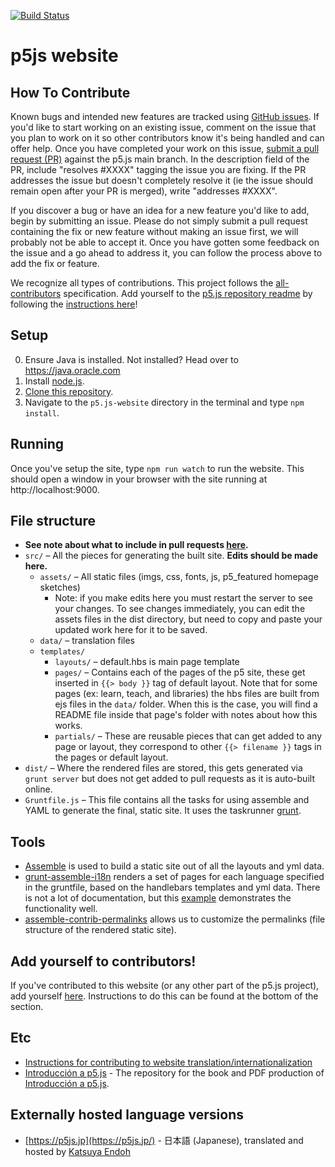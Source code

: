 [![Build Status](https://travis-ci.com/processing/p5.js-website.svg?branch=master)](https://travis-ci.com/processing/p5.js-website)

# p5js website

## How To Contribute

Known bugs and intended new features are tracked using [GitHub issues](https://github.com/processing/p5.js-website/issues). If you'd like to start working on an existing issue, comment on the issue that you plan to work on it so other contributors know it's being handled and can offer help. Once you have completed your work on this issue, [submit a pull request (PR)](https://github.com/processing/p5.js/blob/main/contributor_docs/preparing_a_pull_request.md) against the p5.js main branch. In the description field of the PR, include "resolves #XXXX" tagging the issue you are fixing. If the PR addresses the issue but doesn't completely resolve it (ie the issue should remain open after your PR is merged), write "addresses #XXXX".

If you discover a bug or have an idea for a new feature you'd like to add, begin by submitting an issue. Please do not simply submit a pull request containing the fix or new feature without making an issue first, we will probably not be able to accept it. Once you have gotten some feedback on the issue and a go ahead to address it, you can follow the process above to add the fix or feature.

We recognize all types of contributions. This project follows the [all-contributors](https://github.com/kentcdodds/all-contributors) specification. Add yourself to the [p5.js repository readme](https://github.com/processing/p5.js/blob/main/README.md#contributors) by following the [instructions here](https://github.com/processing/p5.js/issues/2309)!

## Setup

0. Ensure Java is installed. Not installed? Head over to https://java.oracle.com
1. Install [node.js](https://nodejs.org/en/download/).
2. [Clone this repository](https://help.github.com/articles/cloning-a-repository/).
3. Navigate to the `p5.js-website` directory in the terminal and type `npm install`.

## Running

Once you've setup the site, type `npm run watch` to run the website. This should open a window in your browser with the site running at http://localhost:9000.

## File structure

- **See note about what to include in pull requests [here](https://github.com/processing/p5.js/blob/main/contributor_docs/preparing_a_pull_request.md).**
- `src/` – All the pieces for generating the built site. **Edits should be made here.**
  - `assets/` – All static files (imgs, css, fonts, js, p5_featured homepage sketches)
    - Note: if you make edits here you must restart the server to see your changes. To see changes immediately, you can edit the assets files in the dist directory, but need to copy and paste your updated work here for it to be saved.
  - `data/` – translation files
  - `templates/`
    - `layouts/` – default.hbs is main page template
    - `pages/` – Contains each of the pages of the p5 site, these get inserted in `{{> body }}` tag of default layout. Note that for some pages (ex: learn, teach, and libraries) the hbs files are built from ejs files in the `data/` folder. When this is the case, you will find a README file inside that page's folder with notes about how this works.
    - `partials/` – These are reusable pieces that can get added to any page or layout, they correspond to other `{{> filename }}` tags in the pages or default layout.
- `dist/` – Where the rendered files are stored, this gets generated via `grunt server` but does not get added to pull requests as it is auto-built online.
- `Gruntfile.js` – This file contains all the tasks for using assemble and YAML to generate the final, static site. It uses the taskrunner [grunt](http://gruntjs.com/).

## Tools

- [Assemble](http://assemble.io/) is used to build a static site out of all the layouts and yml data.
- [grunt-assemble-i18n](https://github.com/assemble/grunt-assemble-i18n) renders a set of pages for each language specified in the gruntfile, based on the handlebars templates and yml data. There is not a lot of documentation, but this [example](https://github.com/LaurentGoderre/i18n-demo) demonstrates the functionality well.
- [assemble-contrib-permalinks](https://github.com/assemble/assemble-permalinks) allows us to customize the permalinks (file structure of the rendered static site).

## Add yourself to contributors!

If you've contributed to this website (or any other part of the p5.js project), add yourself [here](https://github.com/processing/p5.js#contributors). Instructions to do this can be found at the bottom of the section.

## Etc

- [Instructions for contributing to website translation/internationalization](https://github.com/processing/p5.js-website/blob/main/contributor_docs/i18n_contribution.md)
- [Introducción a p5.js](https://github.com/processing/p5.js-getting-started-es) - The repository for the book and PDF production of [Introducción a p5.js](http://p5js.org/books/).

## Externally hosted language versions

- [https://p5js.jp](https://p5js.jp/) - 日本語 (Japanese), translated and hosted by [Katsuya Endoh](https://enkatsu.org/)
